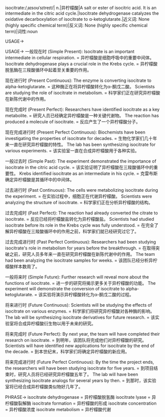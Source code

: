 isocitrate:/ˌaɪsoʊˈsɪtreɪt/| n.|异柠檬酸|A salt or ester of isocitric acid.  It is an intermediate in the citric acid cycle.|Isocitrate dehydrogenase catalyzes the oxidative decarboxylation of isocitrate to α-ketoglutarate.|近义词: None (highly specific chemical term)|反义词: None (highly specific chemical term)|词性:noun

USAGE->

USAGE->
一般现在时 (Simple Present):
Isocitrate is an important intermediate in cellular respiration. = 异柠檬酸是细胞呼吸中的重要中间体。
Isocitrate dehydrogenase plays a crucial role in the Krebs cycle. = 异柠檬酸脱氢酶在三羧酸循环中起着至关重要的作用。


现在进行时 (Present Continuous):
The enzyme is converting isocitrate to alpha-ketoglutarate. = 这种酶正在将异柠檬酸转化为α-酮戊二酸。
Scientists are studying the role of isocitrate in metabolism. = 科学家们正在研究异柠檬酸在新陈代谢中的作用。


现在完成时 (Present Perfect):
Researchers have identified isocitrate as a key metabolite. = 研究人员已经确定异柠檬酸是一种关键代谢物。
The reaction has produced a molecule of isocitrate. = 反应产生了一个异柠檬酸分子。


现在完成进行时 (Present Perfect Continuous):
Biochemists have been investigating the properties of isocitrate for decades. = 生物化学家们几十年来一直在研究异柠檬酸的特性。
The lab has been synthesizing isocitrate for various experiments. = 该实验室一直在合成异柠檬酸用于各种实验。


一般过去时 (Simple Past):
The experiment demonstrated the importance of isocitrate in the citric acid cycle. = 该实验证明了异柠檬酸在三羧酸循环中的重要性。
Krebs identified isocitrate as an intermediate in his cycle. = 克雷布斯确定异柠檬酸是其循环中的中间体。


过去进行时 (Past Continuous):
The cells were metabolizing isocitrate during the experiment. = 在实验过程中，细胞正在代谢异柠檬酸。
Scientists were analyzing the structure of isocitrate. = 科学家们正在分析异柠檬酸的结构。


过去完成时 (Past Perfect):
The reaction had already converted the citrate to isocitrate. = 反应已经将柠檬酸盐转化为异柠檬酸盐。
Scientists had studied isocitrate before its role in the Krebs cycle was fully understood. = 在完全了解异柠檬酸在三羧酸循环中的作用之前，科学家们就已经研究过它了。


过去完成进行时 (Past Perfect Continuous):
Researchers had been studying isocitrate's role in metabolism for years before the breakthrough. = 在取得突破之前，研究人员多年来一直在研究异柠檬酸在新陈代谢中的作用。
The team had been analyzing the isocitrate samples for weeks. = 该团队已经分析异柠檬酸样本数周了。


一般将来时 (Simple Future):
Further research will reveal more about the functions of isocitrate. = 进一步的研究将揭示更多关于异柠檬酸的功能。
The experiment will demonstrate the conversion of isocitrate to alpha-ketoglutarate. = 该实验将演示异柠檬酸转化为α-酮戊二酸的过程。


将来进行时 (Future Continuous):
Scientists will be studying the effects of isocitrate on various enzymes. = 科学家们将研究异柠檬酸对各种酶的影响。
The lab will be synthesizing isocitrate derivatives for future research. = 该实验室将合成异柠檬酸衍生物以用于未来的研究。


将来完成时 (Future Perfect):
By next year, the team will have completed their research on isocitrate. = 到明年，该团队将完成他们对异柠檬酸的研究。
Scientists will have identified new applications for isocitrate by the end of the decade. = 到本世纪末，科学家们将确定异柠檬酸的新应用。


将来完成进行时 (Future Perfect Continuous):
By the time the project ends, the researchers will have been studying isocitrate for five years. = 到项目结束时，研究人员将已经研究异柠檬酸五年了。
The lab will have been synthesizing isocitrate analogs for several years by then. = 到那时，该实验室将已经合成异柠檬酸类似物好几年了。


PHRASE->
isocitrate dehydrogenase = 异柠檬酸脱氢酶
isocitrate lyase = 异柠檬酸裂解酶
isocitrate formation = 异柠檬酸的形成
isocitrate concentration = 异柠檬酸浓度
isocitrate metabolism = 异柠檬酸代谢
